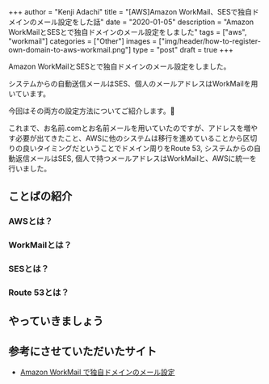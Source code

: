 +++
author = "Kenji Adachi"
title = "[AWS]Amazon WorkMail、SESで独自ドメインのメール設定をした話"
date = "2020-01-05"
description = "Amazon WorkMailとSESとで独自ドメインのメール設定をしました"
tags = ["aws", "workmail"]
categories = ["Other"]
images  = ["img/header/how-to-register-own-domain-to-aws-workmail.png"]
type = "post"
draft =  true
+++

Amazon WorkMailとSESとで独自ドメインのメール設定をしました。

システムからの自動送信メールはSES、個人のメールアドレスはWorkMailを用いています。

今回はその両方の設定方法についてご紹介します。

<!--more-->

これまで、お名前.comとお名前メールを用いていたのですが、アドレスを増やす必要が出てきたこと、AWSに他のシステムは移行を進めていることから区切りの良いタイミングだということでドメイン周りをRoute 53, システムからの自動返信メールはSES, 個人で持つメールアドレスはWorkMailと、AWSに統一を行いました。

## ことばの紹介

### AWSとは？


### WorkMailとは？


### SESとは？


### Route 53とは？


## やっていきましょう





## 参考にさせていただいたサイト

- [Amazon WorkMail で独自ドメインのメール設定](https://qiita.com/stangler/items/5a73458b27c831db42fe)
